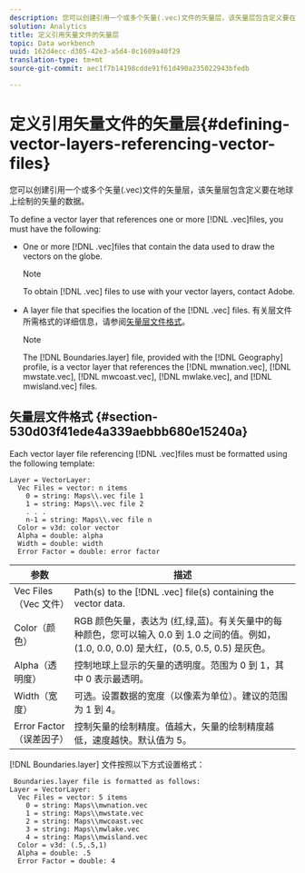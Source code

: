 ```yaml
---
description: 您可以创建引用一个或多个矢量(.vec)文件的矢量层，该矢量层包含定义要在地球上绘制的矢量的数据。
solution: Analytics
title: 定义引用矢量文件的矢量层
topic: Data workbench
uuid: 162d4ecc-d305-42e3-a5d4-0c1609a40f29
translation-type: tm+mt
source-git-commit: aec1f7b14198cdde91f61d490a235022943bfedb

---
```



# 定义引用矢量文件的矢量层{#defining-vector-layers-referencing-vector-files}

您可以创建引用一个或多个矢量(.vec)文件的矢量层，该矢量层包含定义要在地球上绘制的矢量的数据。

To define a vector layer that references one or more [!DNL .vec]files, you must have the following:

* One or more [!DNL .vec]files that contain the data used to draw the vectors on the globe.

   >[!NOTE]
   >
   >To obtain [!DNL .vec] files to use with your vector layers, contact Adobe.

* A layer file that specifies the location of the [!DNL .vec] files. 有关层文件所需格式的详细信息，请参阅[矢量层文件格式](../../../../home/c-geo-oview/c-wk-img-lyrs/c-wk-vctr-lyrs/c-def-vctr-files.md#section-530d03f41ede4a339aebbb680e15240a)。

   >[!NOTE]
   >
   >The [!DNL Boundaries.layer] file, provided with the [!DNL Geography] profile, is a vector layer that references the [!DNL mwnation.vec], [!DNL mwstate.vec], [!DNL mwcoast.vec], [!DNL mwlake.vec], and [!DNL mwisland.vec] files.

## 矢量层文件格式 {#section-530d03f41ede4a339aebbb680e15240a}

Each vector layer file referencing [!DNL .vec]files must be formatted using the following template:

```
Layer = VectorLayer:
  Vec Files = vector: n items
    0 = string: Maps\\.vec file 1
    1 = string: Maps\\.vec file 2
    . . .
    n-1 = string: Maps\\.vec file n
  Color = v3d: color vector
  Alpha = double: alpha
  Width = double: width
  Error Factor = double: error factor
```

| 参数 | 描述 |
|---|---|
| Vec Files（Vec 文件） | Path(s) to the [!DNL .vec] file(s) containing the vector data. |
| Color（颜色） | RGB 颜色矢量，表达为 (红,绿,蓝)。有关矢量中的每种颜色，您可以输入 0.0 到 1.0 之间的值。例如，(1.0, 0.0, 0.0) 是大红，(0.5, 0.5, 0.5) 是灰色。 |
| Alpha（透明度） | 控制地球上显示的矢量的透明度。范围为 0 到 1，其中 0 表示最透明。 |
| Width（宽度） | 可选。设置数据的宽度（以像素为单位）。建议的范围为 1 到 4。 |
| Error Factor（误差因子） | 控制矢量的绘制精度。值越大，矢量的绘制精度越低，速度越快。默认值为 5。 |

[!DNL Boundaries.layer] 文件按照以下方式设置格式：

```
 Boundaries.layer file is formatted as follows:
Layer = VectorLayer:
  Vec Files = vector: 5 items
    0 = string: Maps\\mwnation.vec
    1 = string: Maps\\mwstate.vec
    2 = string: Maps\\mwcoast.vec
    3 = string: Maps\\mwlake.vec
    4 = string: Maps\\mwisland.vec
  Color = v3d: (.5,.5,1)
  Alpha = double: .5
  Error Factor = double: 4
```

